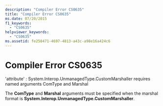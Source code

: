 ```yaml
---
description: "Compiler Error CS0635"
title: "Compiler Error CS0635"
ms.date: 07/20/2015
f1_keywords: 
  - "CS0635"
helpviewer_keywords: 
  - "CS0635"
ms.assetid: fe258471-4697-4813-a43c-a98e16a424c6
---
```

# Compiler Error CS0635
'attribute' : System.Interop.UnmanagedType.CustomMarshaller requires named arguments ComType and Marshal  
  
 The **ComType** and **Marshal** arguments must be specified when the marshal format is **System.Interop.UnmanagedType.CustomMarshaller**.
